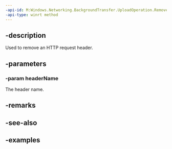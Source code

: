 ```yaml
---
-api-id: M:Windows.Networking.BackgroundTransfer.UploadOperation.RemoveRequestHeader(System.String)
-api-type: winrt method
---
```


## -description

Used to remove an HTTP request header.

## -parameters

### -param headerName
The header name.

## -remarks

## -see-also

## -examples